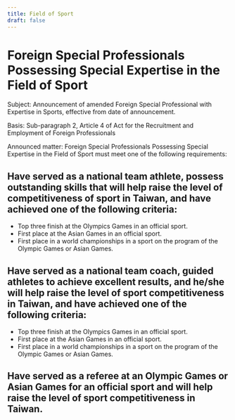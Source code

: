 ```yaml
---
title: Field of Sport
draft: false
---
```

# Foreign Special Professionals Possessing Special Expertise in the Field of Sport

Subject: Announcement of amended Foreign Special Professional with Expertise in Sports, effective from date of announcement.

Basis: Sub-paragraph 2, Article 4 of Act for the Recruitment and Employment of Foreign Professionals

Announced matter: Foreign Special Professionals Possessing Special Expertise in the Field of Sport must meet one of the following requirements:

## Have served as a national team athlete, possess outstanding skills that will help raise the level of competitiveness of sport in Taiwan, and have achieved one of the following criteria:

* Top three finish at the Olympics Games in an official sport.
* First place at the Asian Games in an official sport. 
* First place in a world championships in a sport on the program of the Olympic Games or Asian Games.

## Have served as a national team coach, guided athletes to achieve excellent results, and he/she will help raise the level of sport competitiveness in Taiwan, and have achieved one of the following criteria:

* Top three finish at the Olympics Games in an official sport.
* First place at the Asian Games in an official sport. 
* First place in a world championships in a sport on the program of the Olympic Games or Asian Games.

## Have served as a referee at an Olympic Games or Asian Games for an official sport and will help raise the level of sport competitiveness in Taiwan.